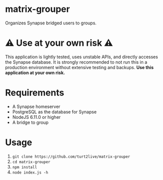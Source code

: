 # matrix-grouper

Organizes Synapse bridged users to groups.

# ⚠️ Use at your own risk ⚠️

This application is lightly tested, uses unstable APIs, and directly accesses the Synapse database. It is strongly recommended to not run this in a production environment without extensive testing and backups. **Use this application at your own risk.**

# Requirements

* A Synapse homeserver
* PostgreSQL as the database for Synapse
* NodeJS 6.11.0 or higher
* A bridge to group

# Usage

1. `git clone https://github.com/turt2live/matrix-grouper`
2. `cd matrix-grouper`
3. `npm install`
4. `node index.js -h`
